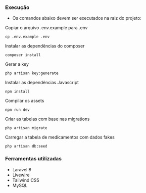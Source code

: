 ### Execução

* Os comandos abaixo devem ser executados na raiz do projeto:

Copiar o arquivo .env.example para .env
```
cp .env.example .env
```

Instalar as dependências do composer
```
composer install
```

Gerar a key
```
php artisan key:generate
```

Instalar as dependências Javascript
```
npm install
```

Compilar os assets
```
npm run dev
```

Criar as tabelas com base nas migrations
```
php artisan migrate
```

Carregar a tabela de medicamentos com dados fakes
```
php artisan db:seed
```

### Ferramentas utilizadas

* Laravel 8
* Livewire
* Tailwind CSS
* MySQL
